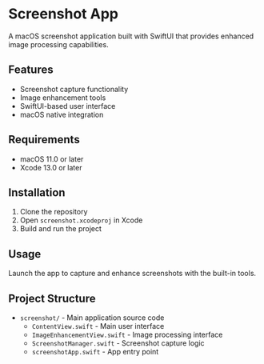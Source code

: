 # Screenshot App

A macOS screenshot application built with SwiftUI that provides enhanced image processing capabilities.

## Features

- Screenshot capture functionality
- Image enhancement tools
- SwiftUI-based user interface
- macOS native integration

## Requirements

- macOS 11.0 or later
- Xcode 13.0 or later

## Installation

1. Clone the repository
2. Open `screenshot.xcodeproj` in Xcode
3. Build and run the project

## Usage

Launch the app to capture and enhance screenshots with the built-in tools.

## Project Structure

- `screenshot/` - Main application source code
  - `ContentView.swift` - Main user interface
  - `ImageEnhancementView.swift` - Image processing interface
  - `ScreenshotManager.swift` - Screenshot capture logic
  - `screenshotApp.swift` - App entry point